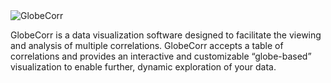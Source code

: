 <img alt="GlobeCorr" src="/logo/globecorr_logo_text.svg">

GlobeCorr is a data visualization software designed to facilitate the viewing and analysis of multiple correlations. 
GlobeCorr accepts a table of correlations and provides an interactive and customizable “globe-based” visualization to 
enable further, dynamic exploration of your data.
